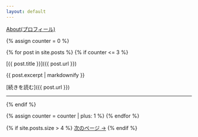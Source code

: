 ```yaml
---
layout: default
---
```


[About(プロフィール)](profile.md)

{% assign counter = 0 %}

{% for post in site.posts %}
  {% if counter <= 3 %}
  <!-- 最新〜4番目まで（抜粋＋続きを読む） -->
  [{{ post.title }}]({{ post.url }})

  {{ post.excerpt | markdownify }}

  [続きを読む]({{ post.url }})

  ---
  {% endif %}

  {% assign counter = counter | plus: 1 %}
{% endfor %}

{% if site.posts.size > 4 %}
[次のページ →](/page2.md)
{% endif %}
